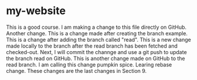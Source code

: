 # my-website

This is a good course. 
I am making a change to this file directly on GitHub.
Another change. 
This is a change made after creating the branch example.
This is a change after adding the branch called "read".
This is a new change made locally to the branch after the read branch has been fetched and checked-out. Next, I will commit the channge and use a git push to update the branch read on GitHub.
This is another change made on GitHub to the read branch. I am calling this change pumpkin spice. 
Learing rebase change. 
These changes are the last changes in Section 9. 
